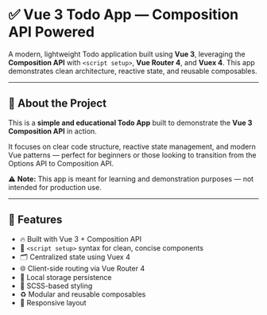 # ✅ Vue 3 Todo App — Composition API Powered

A modern, lightweight Todo application built using **Vue 3**, leveraging the **Composition API** with `<script setup>`, **Vue Router 4**, and **Vuex 4**. This app demonstrates clean architecture, reactive state, and reusable composables.

---

## 📌 About the Project

This is a **simple and educational Todo App** built to demonstrate the **Vue 3 Composition API** in action.

It focuses on clear code structure, reactive state management, and modern Vue patterns — perfect for beginners or those looking to transition from the Options API to Composition API.

⚠️ **Note:** This app is meant for learning and demonstration purposes — not intended for production use.

---

## 🚀 Features

- 🔥 Built with Vue 3 + Composition API
- 🧠 `<script setup>` syntax for clean, concise components
- 🗂️ Centralized state using Vuex 4
- 🌐 Client-side routing via Vue Router 4
- 💾 Local storage persistence
- 🎨 SCSS-based styling
- ♻️ Modular and reusable composables
- 📱 Responsive layout
